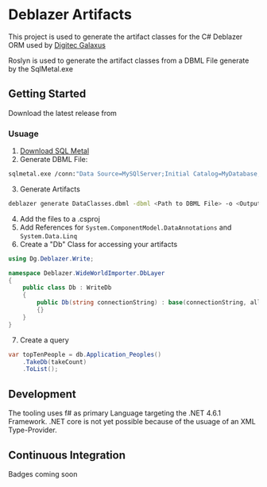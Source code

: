 # Deblazer Artifacts
This project is used to generate the artifact classes for the C# Deblazer ORM [<insert link to repo here>](https://gogole.ch) used by   [Digitec Galaxus](https://github.com/DigitecGalaxus)

Roslyn is used to generate the artifact classes from a DBML File generate by the SqlMetal.exe

## Getting Started
Download the latest release from [<insert latest release url here>](https://gogole.ch)

### Usuage
1. [Download SQL Metal](https://msdn.microsoft.com/en-us/library/bb386987(v=vs.110).aspx)
2. Generate DBML File:
```sh
sqlmetal.exe /conn:"Data Source=MySQlServer;Initial Catalog=MyDatabase;Integrated Security=True;" /timeout:0 /dbml:"DataClasses.dbml" /namespace:devinite.Meta.DbLayer /language:csharp /pluralize
```
3. Generate Artifacts
```sh
deblazer generate DataClasses.dbml -dbml <Path to DBML File> -o <OutputPath>
```

4. Add the files to a .csproj
5. Add References for `System.ComponentModel.DataAnnotations` and `System.Data.Linq`
6. Create a "Db" Class for accessing your artifacts
```cs
using Dg.Deblazer.Write;

namespace Deblazer.WideWorldImporter.DbLayer
{
    public class Db : WriteDb
    {
	    public Db(string connectionString) : base(connectionString, allowLoadingBinaryData: true)
	    {}
	}
}
```
7. Create a query
```cs
var topTenPeople = db.Application_Peoples()
    .TakeDb(takeCount)
    .ToList();
```

## Development
The tooling uses f# as primary Language targeting the .NET 4.6.1 Framework. .NET core is not yet possible because of the usuage of an XML Type-Provider.

## Continuous Integration
Badges coming soon

